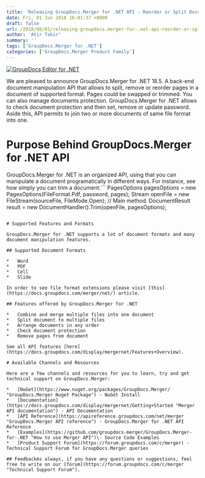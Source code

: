 ```yaml
---
title: 'Releasing GroupDocs.Merger for .NET API - Reorder or Split Document Pages'
date: Fri, 01 Jun 2018 16:01:37 +0000
draft: false
url: /2018/06/01/releasing-groupdocs.merger-for-.net-api-reorder-or-split-document-pages/
author: 'Atir Tahir'
summary: ''
tags: ['GroupDocs.Merger for .NET']
categories: ['GroupDocs.Merger Product Family']
---
```


[![GroupDocs Editor for .NET](http://blog.groupdocs.com/wp-content/uploads/sites/4/2018/05/groupdocs-merger.png)](https://www.groupdocs.com/products/merger/net)

We are pleased to announce GroupDocs.Merger for .NET 18.5. A back-end document manipulation API that allows to split, remove or reorder pages in a document of supported format. Pages could be swapped or trimmed. You can also manage documents protection. GroupDocs.Merger for .NET allows to check document protection and then set, remove or update password. Aside this, API permits to join two or more documents of same file format into one.

# Purpose Behind GroupDocs.Merger for .NET API

GroupDocs.Merger for .NET is an organized API, using that you can manipulate a document programatically in different ways. For instance, see how simply you can trim a document:```
PagesOptions pagesOptions = new PagesOptions(FileFormat.Pdf, password, pages);
Stream openFile = new FileStream(sourceFile, FileMode.Open);
// Main method.
DocumentResult result = new DocumentHandler().Trim(openFile, pagesOptions);
```API is designed to facilitate users to move, remove and swap pages within a document using simplified calls.

# Supported Features and Formats

GroupDocs.Merger for .NET supports a lot of document formats and many document manipulation features.

## Supported Document Formats

*   Word
*   PDF
*   Cell
*   Slide

In order to see file format extensions please visit [this](https://docs.groupdocs.com/merger/net/) article.

## Features offered by GroupDocs.Merger for .NET

*   Combine and merge multiple files into one document
*   Split document to multiple files
*   Arrange documents in any order
*   Check document protection
*   Remove pages from document

See all API features [here](https://docs.groupdocs.com/display/mergernet/Features+Overview).

# Available Channels and Resources

Here are a few channels and resources for you to learn, try and get technical support on GroupDocs.Merger:

*   [NuGet](https://www.nuget.org/packages/GroupDocs.Merger/ "GroupDocs.Merger Nuget Package") - NuGet Install
*   [Documentation](https://docs.groupdocs.com/display/mergernet/Getting+Started "Merger API documentation") - API Documentation
*   [API Reference](https://apireference.groupdocs.com/net/merger "GroupDocs.Merger API reference") - GroupDocs.Merger for .NET API Reference
*   [Examples](https://github.com/groupdocs-merger/GroupDocs.Merger-for-.NET "How to use Merger API")\- Source Code Examples
*   [Product Support Forum](https://forum.groupdocs.com/c/merger) - Technical Support Forum for GroupDocs.Merger queries

## FeedbackAs always, if you have any questions or suggestions, feel free to write on our [forum](https://forum.groupdocs.com/c/merger "Technical Support Forum").





